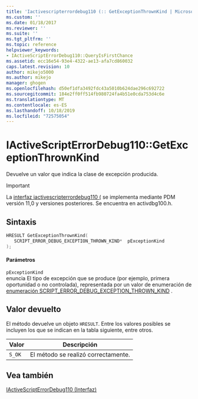 ```yaml
---
title: 'Iactivescripterrordebug110 (:: GetExceptionThrownKind | Microsoft Docs'
ms.custom: ''
ms.date: 01/18/2017
ms.reviewer: ''
ms.suite: ''
ms.tgt_pltfrm: ''
ms.topic: reference
helpviewer_keywords:
- IActiveScriptErrorDebug110::QueryIsFirstChance
ms.assetid: ecc16e54-93e4-4322-ae13-afa7cd860032
caps.latest.revision: 10
author: mikejo5000
ms.author: mikejo
manager: ghogen
ms.openlocfilehash: d50ef1dfa3492fdc43a5010b624dae296c692722
ms.sourcegitcommit: 184e2ff0ff514fb980724fa4b51e0cda753d4c6e
ms.translationtype: MT
ms.contentlocale: es-ES
ms.lasthandoff: 10/18/2019
ms.locfileid: "72575054"
---
```

# <a name="iactivescripterrordebug110getexceptionthrownkind"></a>IActiveScriptErrorDebug110::GetExceptionThrownKind
Devuelve un valor que indica la clase de excepción producida.  
  
> [!IMPORTANT]
> La [interfaz iactivescripterrordebug110 (](../../winscript/reference/iactivescripterrordebug110-interface.md) se implementa mediante PDM versión 11,0 y versiones posteriores. Se encuentra en activdbg100.h.  
  
## <a name="syntax"></a>Sintaxis  
  
```cpp
HRESULT GetExceptionThrownKind(  
   SCRIPT_ERROR_DEBUG_EXCEPTION_THROWN_KIND*  pExceptionKind  
);  
```  
  
#### <a name="parameters"></a>Parámetros  
 `pExceptionKind`  
 enuncia El tipo de excepción que se produce (por ejemplo, primera oportunidad o no controlada), representada por un valor de enumeración de [enumeración SCRIPT_ERROR_DEBUG_EXCEPTION_THROWN_KIND](../../winscript/reference/script-error-debug-exception-thrown-kind-enumeration.md) .  
  
## <a name="return-value"></a>Valor devuelto  
 El método devuelve un objeto `HRESULT`. Entre los valores posibles se incluyen los que se indican en la tabla siguiente, entre otros.  
  
|Valor|Descripción|  
|-----------|-----------------|  
|`S_OK`|El método se realizó correctamente.|  
  
## <a name="see-also"></a>Vea también  
 [IActiveScriptErrorDebug110 (Interfaz)](../../winscript/reference/iactivescripterrordebug110-interface.md)